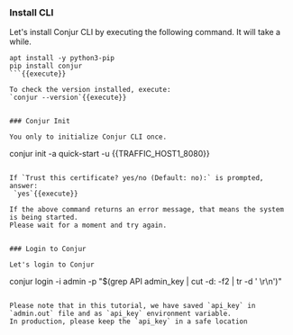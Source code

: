 ### Install CLI

Let's install Conjur CLI by executing the following command.   It will take a while.
```
apt install -y python3-pip
pip install conjur
```{{execute}}

To check the version installed, execute:
`conjur --version`{{execute}}


### Conjur Init

You only to initialize Conjur CLI once.

```
conjur init  -a quick-start -u {{TRAFFIC_HOST1_8080}} 
```{{execute}}

If `Trust this certificate? yes/no (Default: no):` is prompted, answer:
 `yes`{{execute}}

If the above command returns an error message, that means the system is being started.
Please wait for a moment and try again.


### Login to Conjur

Let's login to Conjur
```
conjur login -i admin -p "$(grep API admin_key | cut -d: -f2 | tr -d ' \r\n')"
```{{execute}}

Please note that in this tutorial, we have saved `api_key` in `admin.out` file and as `api_key` environment variable.
In production, please keep the `api_key` in a safe location
